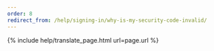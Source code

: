 ```yaml
---
order: 8
redirect_from: /help/signing-in/why-is-my-security-code-invalid/
---
```


{% include help/translate_page.html url=page.url %}
